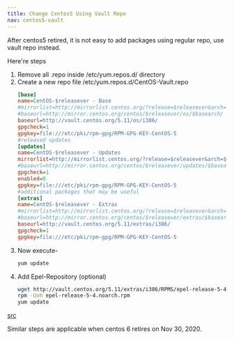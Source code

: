 ```yaml
---
title: Change Centos5 Using Vault Repo
nav: centos5-vault
---
```


After centos5 retired, it is not easy to add packages using regular repo, use vault repo instead.

Here're steps

1. Remove all .repo inside /etc/yum.repos.d/ directory
2. Create a new repo file /etc/yum.repos.d/CentOS-Vault.repo 
   ```ini
   [base]
   name=CentOS-$releasever - Base
   #mirrorlist=http://mirrorlist.centos.org/?release=$releasever&arch=$basearch&repo=os
   #baseurl=http://mirror.centos.org/centos/$releasever/os/$basearch/
   baseurl=http://vault.centos.org/5.11/os/i386/
   gpgcheck=1
   gpgkey=file:///etc/pki/rpm-gpg/RPM-GPG-KEY-CentOS-5
   #released updates
   [updates]
   name=CentOS-$releasever - Updates
   mirrorlist=http://mirrorlist.centos.org/?release=$releasever&arch=$basearch&repo=updates
   #baseurl=http://mirror.centos.org/centos/$releasever/updates/$basearch/
   gpgcheck=1
   enabled=0
   gpgkey=file:///etc/pki/rpm-gpg/RPM-GPG-KEY-CentOS-5
   #additional packages that may be useful
   [extras]
   name=CentOS-$releasever - Extras
   #mirrorlist=http://mirrorlist.centos.org/?release=$releasever&arch=$basearch&repo=extras
   #baseurl=http://mirror.centos.org/centos/$releasever/extras/$basearch/
   baseurl=http://vault.centos.org/5.11/extras/i386/
   gpgcheck=1
   gpgkey=file:///etc/pki/rpm-gpg/RPM-GPG-KEY-CentOS-5
   ```
3. Now execute-
   ```sh
   yum update
   ```
4. Add Epel-Repository (optional)
   ```sh
   wget http://vault.centos.org/5.11/extras/i386/RPMS/epel-release-5-4.noarch.rpm
   rpm -Uvh epel-release-5-4.noarch.rpm
   yum update
   ```

[src](https://tweenpath.net/centos-5-repository-fix-using-vault-centos-org/)

Similar steps are applicable when centos 6 retires on Nov 30, 2020.
